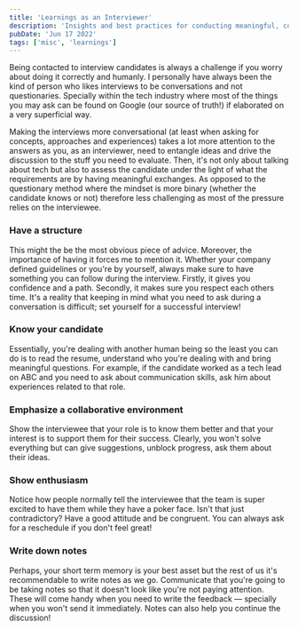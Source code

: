 ```yaml
---
title: 'Learnings as an Interviewer'
description: 'Insights and best practices for conducting meaningful, conversational interviews that focus on human connection and collaborative assessment.'
pubDate: 'Jun 17 2022'
tags: ['misc', 'learnings']
---
```


Being contacted to interview candidates is always a challenge if you worry about doing it correctly and humanly. I personally have always been the kind of person who likes interviews to be conversations and not questionaries. Specially within the tech industry where most of the things you may ask can be found on Google (our source of truth!) if elaborated on a very superficial way.

Making the interviews more conversational (at least when asking for concepts, approaches and experiences) takes a lot more attention to the answers as you, as an interviewer, need to entangle ideas and drive the discussion to the stuff you need to evaluate. Then, it's not only about talking about tech but also to assess the candidate under the light of what the requirements are by having meaningful exchanges. As opposed to the questionary method where the mindset is more binary (whether the candidate knows or not) therefore less challenging as most of the pressure relies on the interviewee.

### Have a structure

This might the be the most obvious piece of advice. Moreover, the importance of having it forces me to mention it. Whether your company defined guidelines or you're by yourself, always make sure to have something you can follow during the interview. Firstly, it gives you confidence and a path. Secondly, it makes sure you respect each others time. It's a reality that keeping in mind what you need to ask during a conversation is difficult; set yourself for a successful interview!

### Know your candidate

Essentially, you're dealing with another human being so the least you can do is to read the resume, understand who you're dealing with and bring meaningful questions. For example, if the candidate worked as a tech lead on ABC and you need to ask about communication skills, ask him about experiences related to that role.

### Emphasize a collaborative environment

Show the interviewee that your role is to know them better and that your interest is to support them for their success. Clearly, you won't solve everything but can give suggestions, unblock progress, ask them about their ideas.

### Show enthusiasm

Notice how people normally tell the interviewee that the team is super excited to have them while they have a poker face. Isn't that just contradictory? Have a good attitude and be congruent. You can always ask for a reschedule if you don't feel great!

### Write down notes

Perhaps, your short term memory is your best asset but the rest of us it's recommendable to write notes as we go. Communicate that you're going to be taking notes so that it doesn't look like you're not paying attention. These will come handy when you need to write the feedback –– specially when you won't send it immediately. Notes can also help you continue the discussion! 